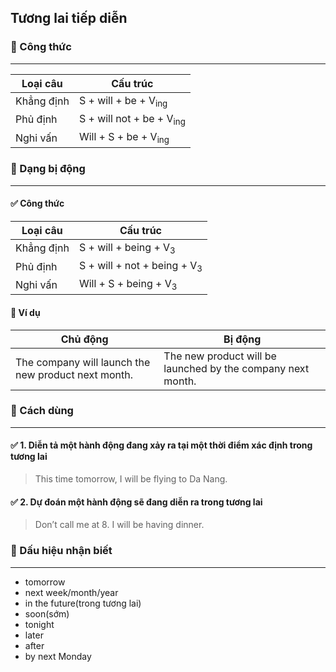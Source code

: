 ## Tương lai tiếp diễn

### 📌 Công thức

---

| Loại câu   | Cấu trúc                            |
|------------|-------------------------------------|
| Khẳng định | S + will + be + V<sub>ing</sub>     |
| Phủ định   | S + will not + be + V<sub>ing</sub> |
| Nghi vấn   | Will + S + be + V<sub>ing</sub>     |

### 📌 Dạng bị động

---

#### ✅ Công thức

| Loại câu   | Cấu trúc                               |
|------------|----------------------------------------|
| Khẳng định | S + will + being + V<sub>3</sub>       |
| Phủ định   | S + will + not + being + V<sub>3</sub> |
| Nghi vấn   | Will + S + being + V<sub>3</sub>       |

#### 📝 Ví dụ

| Chủ động                                            | Bị động                                                     |
|-----------------------------------------------------|-------------------------------------------------------------|
| The company will launch the new product next month. | The new product will be launched by the company next month. |

### 📌 Cách dùng

---

#### ✅ 1. Diễn tả một hành động đang xảy ra tại một thời điểm xác định trong tương lai

> This time tomorrow, I will be flying to Da Nang.

#### ✅ 2. Dự đoán một hành động sẽ đang diễn ra trong tương lai

> Don’t call me at 8. I will be having dinner.


### 📌 Dấu hiệu nhận biết

---

- tomorrow
- next week/month/year
- in the future(trong tương lai)
- soon(sớm)
- tonight
- later
- after
- by next Monday